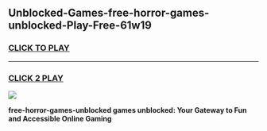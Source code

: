 
## Unblocked-Games-free-horror-games-unblocked-Play-Free-61w19
<h3>
<a href="https://premium76.site?title=free-horror-games-unblocked&ref=15A">CLICK TO PLAY</a></h3>
<hr>

<h3>
<a href="https://premium76.site?title=free-horror-games-unblocked&ref=15A">CLICK 2 PLAY</a>
  
</h3>

<a href="https://premium76.site?title=free-horror-games-unblocked&ref=15A"><img src="https://clearcache.store/games.png"></a>


**free-horror-games-unblocked games unblocked: Your Gateway to Fun and Accessible Online Gaming**
